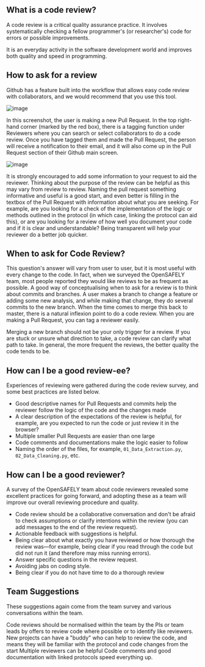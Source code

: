 ## What is a code review?

A code review is a critical quality assurance practice. It involves systematically
checking a fellow programmer's (or researcher's) code for errors or possible 
improvements. 

It is an everyday activity in the software development world and improves
both quality and speed in programming. 

## How to ask for a review

Github has a feature built into the workflow that allows easy code review with collaborators, and we would recommend 
that you use this tool. 

![image](https://user-images.githubusercontent.com/25401512/109499428-cdb2f680-7a8c-11eb-9d77-4e53f7f1c57c.png)

In this screenshot, the user is making a new Pull Request. In the top right-hand corner (marked by the 
red box), there is a tagging function under Reviewers where you can search or select collaborators to do a code review. 
Once you have tagged them and made the Pull Request, the person will receive a notification to their 
email, and it will also come up in the Pull Request section of their Github main screen. 

![image](https://user-images.githubusercontent.com/25401512/109499512-e91e0180-7a8c-11eb-8f7a-5024f7753366.png)

It is strongly encouraged to add some information to 
your request to aid the reviewer. Thinking about the purpose of the review can be helpful as this may 
vary from review to review. Naming the pull request something informative and useful is a good start, 
and even better is filling in the textbox of the Pull Request with information about what you are 
seeking. For example, are you looking for a check of the implementation of the logic or methods 
outlined in the protocol (in which case, linking the protocol can aid this), or are you looking for a 
review of how well you document your code and if it is clear and understandable? Being transparent 
will help your reviewer do a better job quicker. 
 
## When to ask for Code Review?
This question's answer will vary from user to user, but it is most useful with every change to the code. In fact, when we surveyed the OpenSAFELY team, most people reported they would like reviews to be as frequent as possible. A good way of conceptualising when to ask for a review is to think about commits and branches. A user makes a branch to change a feature or adding some new analysis, and while making that change, they do several commits to the new branch. When the time comes to merge this back to master, there is a natural inflexion point to do a code review. When you are making a Pull Request, you can tag a reviewer easily. 

Merging a new branch should not be your only trigger for a review. If you are stuck or unsure what direction to take, a code review can clarify what path to take. In general, the more frequent the reviews, the better quality the code tends to be. 

## How can I be a good review-ee?
Experiences of reviewing were gathered during the code review survey, and some best practices are listed below. 

- Good descriptive names for Pull Requests and commits help the reviewer follow the logic of the code and the changes made
- A clear description of the expectations of the review is helpful, for example, are you expected to run the code or just review it in the browser?
- Multiple smaller Pull Requests are easier than one large 
- Code comments and documentations make the logic easier to follow 
- Naming the order of the files, for example, `01_Data_Extraction.py`, `02_Data_Cleaning.py`, etc. 


## How can I be a good reviewer?
A survey of the OpenSAFELY team about code reviewers revealed some excellent practices for going forward, and adopting these as a team will improve our overall reviewing procedure and quality. 

- Code review should be a collaborative conversation and don't be afraid to check assumptions or clarify intentions within the review (you can add messages to the end of the review request). 
- Actionable feedback with suggestions is helpful. 
- Being clear about what exactly you have reviewed or how thorough the review was—for example, being clear if you read through the code but did not run it (and therefore may miss running errors). 
- Answer specific questions in the review request.
- Avoiding jabs on coding style. 
- Being clear if you do not have time to do a thorough review 

## Team Suggestions
These suggestions again come from the team survey and various conversations within the team. 

Code reviews should be normalised within the team by the PIs or team leads by offers to review code where possible or to identify like reviewers. 
New projects can have a "buddy" who can help to review the code, and means they will be familiar with the protocol and code changes from the start
Multiple reviewers can be helpful 
Code comments and good documentation with linked protocols speed everything up.
